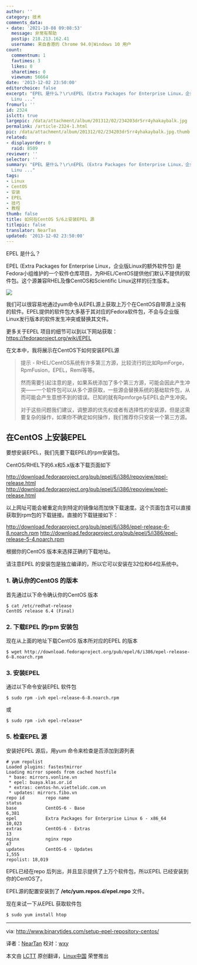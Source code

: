 ```yaml
---
author: ''
category: 技术
comments_data:
- date: '2021-10-08 09:08:53'
  message: 非常有帮助
  postip: 218.213.162.41
  username: 来自香港的 Chrome 94.0|Windows 10 用户
count:
  commentnum: 1
  favtimes: 3
  likes: 0
  sharetimes: 0
  viewnum: 56664
date: '2013-12-02 23:50:00'
editorchoice: false
excerpt: "EPEL 是什么？\r\nEPEL (Extra Packages for Enterprise Linux，企业版Linux的额外软件包) 是Fedora小组维护的一个软件仓库项目，为RHEL/CentOS提供他们默认不提供的软件包。这个源兼容RHEL及像CentOS和Scientific
  Linu ..."
fromurl: ''
id: 2324
islctt: true
largepic: /data/attachment/album/201312/02/234203dr5rr4yhakaybalk.jpg
permalink: /article-2324-1.html
pic: /data/attachment/album/201312/02/234203dr5rr4yhakaybalk.jpg.thumb.jpg
related:
- displayorder: 0
  raid: 8509
reviewer: ''
selector: ''
summary: "EPEL 是什么？\r\nEPEL (Extra Packages for Enterprise Linux，企业版Linux的额外软件包) 是Fedora小组维护的一个软件仓库项目，为RHEL/CentOS提供他们默认不提供的软件包。这个源兼容RHEL及像CentOS和Scientific
  Linu ..."
tags:
- Linux
- CentOS
- 安装
- EPEL
- 技巧
- 教程
thumb: false
title: 如何在CentOS 5/6上安装EPEL 源
titlepic: false
translator: NearTan
updated: '2013-12-02 23:50:00'
---
```


EPEL 是什么？


EPEL (Extra Packages for Enterprise Linux，企业版Linux的额外软件包) 是Fedora小组维护的一个软件仓库项目，为RHEL/CentOS提供他们默认不提供的软件包。这个源兼容RHEL及像CentOS和Scientific Linux这样的衍生版本。


![](/data/attachment/album/201312/02/234203dr5rr4yhakaybalk.jpg)


我们可以很容易地通过yum命令从EPEL源上获取上万个在CentOS自带源上没有的软件。EPEL提供的软件包大多基于其对应的Fedora软件包，不会与企业版Linux发行版本的软件发生冲突或替换其文件。


更多关于EPEL 项目的细节可以到以下网站获取：<https://fedoraproject.org/wiki/EPEL>


在文本中，我将展示在CentOS下如何安装EPEL源



> 
> 提示 - RHEL/CentOS系统有许多第三方源，比较流行的比如RpmForge，RpmFusion，EPEL，Remi等等。
> 
> 
> 然而需要引起注意的是，如果系统添加了多个第三方源，可能会因此产生冲突——一个软件包可以从多个源获取，一些源会替换系统的基础软件包，从而可能会产生意想不到的错误。已知的就有Rpmforge与EPEL会产生冲突。
> 
> 
> 对于这些问题我们建议，调整源的优先权或者有选择性的安装源，但是这需要复杂的操作，如果你不确定如何操作，我们推荐你只安装一个第三方源。
> 
> 
> 


在CentOS 上安装EPEL
---------------


要想安装EPEL，我们先要下载EPEL的rpm安装包。


CentOS/RHEL下的6.x和5.x版本下载页面如下


<http://download.fedoraproject.org/pub/epel/6/i386/repoview/epel-release.html> <http://download.fedoraproject.org/pub/epel/5/i386/repoview/epel-release.html>


以上网址可能会被重定向到特定的镜像站而加快下载速度。这个页面包含可以直接获取到rpm包的下载链接。直接的下载链接如下：


<http://download.fedoraproject.org/pub/epel/6/i386/epel-release-6-8.noarch.rpm> <http://download.fedoraproject.org/pub/epel/5/i386/epel-release-5-4.noarch.rpm>


根据你的CentOS 版本来选择正确的下载地址。


请注意EPEL 的安装包是独立编译的，所以它可以安装在32位和64位系统中。


### 1. 确认你的CentOS 的版本


首先通过以下命令确认你的CentOS 版本



```
$ cat /etc/redhat-release 
CentOS release 6.4 (Final)

```

### 2. 下载EPEL 的rpm 安装包


现在从上面的地址下载CentOS 版本所对应的EPEL 的版本



```
$ wget http://download.fedoraproject.org/pub/epel/6/i386/epel-release-6-8.noarch.rpm

```

### 3. 安装EPEL


通过以下命令安装EPEL 软件包



```
$ sudo rpm -ivh epel-release-6-8.noarch.rpm

```

或



```
$ sudo rpm -ivh epel-release*

```

### 5. 检查EPEL 源


安装好EPEL 源后，用yum 命令来检查是否添加到源列表



```
# yum repolist
Loaded plugins: fastestmirror
Loading mirror speeds from cached hostfile
 * base: mirrors.vonline.vn
 * epel: buaya.klas.or.id
 * extras: centos-hn.viettelidc.com.vn
 * updates: mirrors.fibo.vn
repo id        repo name                                              status
base           CentOS-6 - Base                                         6,381
epel           Extra Packages for Enterprise Linux 6 - x86_64         10,023
extras         CentOS-6 - Extras                                          13
nginx          nginx repo                                                 47
updates        CentOS-6 - Updates                                      1,555
repolist: 18,019

```

EPEL已经在repo 后列出，并且显示提供了上万个软件包，所以EPEL 已经安装到你的CentOS了。


EPEL源的配置安装到了 **/etc/yum.repos.d/epel.repo** 文件。


现在来试一下从EPEL 获取软件包



```
$ sudo yum install htop

```



---


via: <http://www.binarytides.com/setup-epel-repository-centos/>


译者：[NearTan](https://github.com/NearTan) 校对：[wxy](https://github.com/wxy)


本文由 [LCTT](https://github.com/LCTT/TranslateProject) 原创翻译，[Linux中国](http://linux.cn/) 荣誉推出